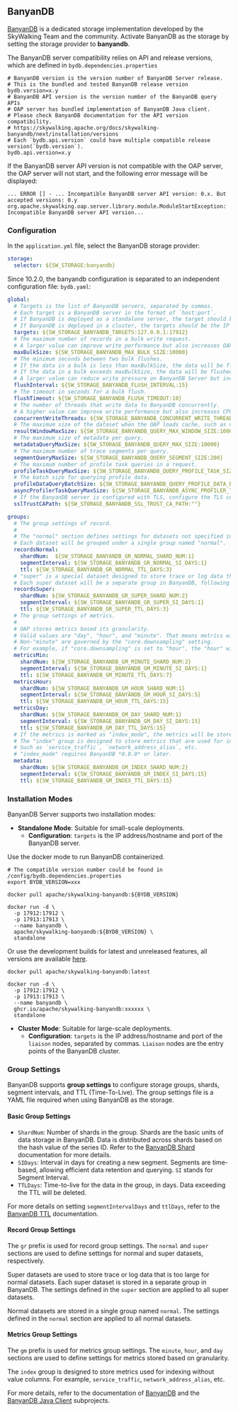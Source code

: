 ## BanyanDB

[BanyanDB](https://github.com/apache/skywalking-banyandb) is a dedicated storage implementation developed by the SkyWalking Team and the community. Activate BanyanDB as the storage by setting the storage provider to **banyandb**.

The BanyanDB server compatibility relies on API and release versions, which are defined in `bydb.dependencies.properties`
```shell
# BanyanDB version is the version number of BanyanDB Server release.
# This is the bundled and tested BanyanDB release version
bydb.version=x.y
# BanyanDB API version is the version number of the BanyanDB query APIs
# OAP server has bundled implementation of BanyanDB Java client.
# Please check BanyanDB documentation for the API version compatibility.
# https://skywalking.apache.org/docs/skywalking-banyandb/next/installation/versions
# Each `bydb.api.version` could have multiple compatible release version(`bydb.version`).
bydb.api.version=x.y
```

If the BanyanDB server API version is not compatible with the OAP server, the OAP server will not start, and the following error message will be displayed:
```shell
... ERROR [] - ... Incompatible BanyanDB server API version: 0.x. But accepted versions: 0.y
org.apache.skywalking.oap.server.library.module.ModuleStartException: Incompatible BanyanDB server API version...
```

### Configuration
In the `application.yml` file, select the BanyanDB storage provider:

```yaml
storage:
  selector: ${SW_STORAGE:banyandb}
```

Since 10.2.0, the banyandb configuration is separated to an independent configuration file: `bydb.yaml`:

```yaml
global:
  # Targets is the list of BanyanDB servers, separated by commas.
  # Each target is a BanyanDB server in the format of `host:port`.
  # If BanyanDB is deployed as a standalone server, the target should be the IP address or domain name and port of the BanyanDB server.
  # If BanyanDB is deployed in a cluster, the targets should be the IP address or domain name and port of the `liaison` nodes, separated by commas.
  targets: ${SW_STORAGE_BANYANDB_TARGETS:127.0.0.1:17912}
  # The maximum number of records in a bulk write request.
  # A larger value can improve write performance but also increases OAP and BanyanDB Server memory usage.
  maxBulkSize: ${SW_STORAGE_BANYANDB_MAX_BULK_SIZE:10000}
  # The minimum seconds between two bulk flushes.
  # If the data in a bulk is less than maxBulkSize, the data will be flushed after this period.
  # If the data in a bulk exceeds maxBulkSize, the data will be flushed immediately.
  # A larger value can reduce write pressure on BanyanDB Server but increase data latency.
  flushInterval: ${SW_STORAGE_BANYANDB_FLUSH_INTERVAL:15}
  # The timeout in seconds for a bulk flush.
  flushTimeout: ${SW_STORAGE_BANYANDB_FLUSH_TIMEOUT:10}
  # The number of threads that write data to BanyanDB concurrently.
  # A higher value can improve write performance but also increases CPU usage on both OAP and BanyanDB Server.
  concurrentWriteThreads: ${SW_STORAGE_BANYANDB_CONCURRENT_WRITE_THREADS:15}
  # The maximum size of the dataset when the OAP loads cache, such as network aliases.
  resultWindowMaxSize: ${SW_STORAGE_BANYANDB_QUERY_MAX_WINDOW_SIZE:10000}
  # The maximum size of metadata per query.
  metadataQueryMaxSize: ${SW_STORAGE_BANYANDB_QUERY_MAX_SIZE:10000}
  # The maximum number of trace segments per query.
  segmentQueryMaxSize: ${SW_STORAGE_BANYANDB_QUERY_SEGMENT_SIZE:200}
  # The maximum number of profile task queries in a request.
  profileTaskQueryMaxSize: ${SW_STORAGE_BANYANDB_QUERY_PROFILE_TASK_SIZE:200}
  # The batch size for querying profile data.
  profileDataQueryBatchSize: ${SW_STORAGE_BANYANDB_QUERY_PROFILE_DATA_BATCH_SIZE:100}
  asyncProfilerTaskQueryMaxSize: ${SW_STORAGE_BANYANDB_ASYNC_PROFILER_TASK_QUERY_MAX_SIZE:200}
  # If the BanyanDB server is configured with TLS, configure the TLS cert file path and enable TLS connection.
  sslTrustCAPath: ${SW_STORAGE_BANYANDB_SSL_TRUST_CA_PATH:""}

groups:
  # The group settings of record.
  #
  # The "normal" section defines settings for datasets not specified in "super".
  # Each dataset will be grouped under a single group named "normal".
  recordsNormal:
    shardNum:  ${SW_STORAGE_BANYANDB_GR_NORMAL_SHARD_NUM:1}
    segmentInterval: ${SW_STORAGE_BANYANDB_GR_NORMAL_SI_DAYS:1}
    ttl: ${SW_STORAGE_BANYANDB_GR_NORMAL_TTL_DAYS:3}
  # "super" is a special dataset designed to store trace or log data that is too large for normal datasets.
  # Each super dataset will be a separate group in BanyanDB, following the settings defined in the "super" section.
  recordsSuper:
    shardNum: ${SW_STORAGE_BANYANDB_GR_SUPER_SHARD_NUM:2}
    segmentInterval: ${SW_STORAGE_BANYANDB_GR_SUPER_SI_DAYS:1}
    ttl: ${SW_STORAGE_BANYANDB_GR_SUPER_TTL_DAYS:3}
  # The group settings of metrics.
  #
  # OAP stores metrics based its granularity.
  # Valid values are "day", "hour", and "minute". That means metrics will be stored in the three separate groups.
  # Non-"minute" are governed by the "core.downsampling" setting.
  # For example, if "core.downsampling" is set to "hour", the "hour" will be used, while "day" are ignored.
  metricsMin:
    shardNum: ${SW_STORAGE_BANYANDB_GM_MINUTE_SHARD_NUM:2}
    segmentInterval: ${SW_STORAGE_BANYANDB_GM_MINUTE_SI_DAYS:1}
    ttl: ${SW_STORAGE_BANYANDB_GM_MINUTE_TTL_DAYS:7}
  metricsHour:
    shardNum: ${SW_STORAGE_BANYANDB_GM_HOUR_SHARD_NUM:1}
    segmentInterval: ${SW_STORAGE_BANYANDB_GM_HOUR_SI_DAYS:5}
    ttl: ${SW_STORAGE_BANYANDB_GM_HOUR_TTL_DAYS:15}
  metricsDay:
    shardNum: ${SW_STORAGE_BANYANDB_GM_DAY_SHARD_NUM:1}
    segmentInterval: ${SW_STORAGE_BANYANDB_GM_DAY_SI_DAYS:15}
    ttl: ${SW_STORAGE_BANYANDB_GM_DAY_TTL_DAYS:15}
  # If the metrics is marked as "index_mode", the metrics will be stored in the "index" group.
  # The "index" group is designed to store metrics that are used for indexing without value columns.
  # Such as `service_traffic`, `network_address_alias`, etc.
  # "index_mode" requires BanyanDB *0.8.0* or later.
  metadata:
    shardNum: ${SW_STORAGE_BANYANDB_GM_INDEX_SHARD_NUM:2}
    segmentInterval: ${SW_STORAGE_BANYANDB_GM_INDEX_SI_DAYS:15}
    ttl: ${SW_STORAGE_BANYANDB_GM_INDEX_TTL_DAYS:15}

```

### Installation Modes

BanyanDB Server supports two installation modes:

- **Standalone Mode**: Suitable for small-scale deployments.
    - **Configuration**: `targets` is the IP address/hostname and port of the BanyanDB server.

Use the docker mode to run BanyanDB containerized. 
```shell
# The compatible version number could be found in /config/bydb.dependencies.properties
export BYDB_VERSION=xxx

docker pull apache/skywalking-banyandb:${BYDB_VERSION}

docker run -d \
  -p 17912:17912 \
  -p 17913:17913 \
  --name banyandb \
  apache/skywalking-banyandb:${BYDB_VERSION} \
  standalone
```

Or use the development builds for latest and unreleased features, all versions are available [here](https://github.com/apache/skywalking-banyandb/pkgs/container/skywalking-banyandb).
```shell
docker pull apache/skywalking-banyandb:latest

docker run -d \
  -p 17912:17912 \
  -p 17913:17913 \
  --name banyandb \
  ghcr.io/apache/skywalking-banyandb:xxxxxx \
  standalone
```

- **Cluster Mode**: Suitable for large-scale deployments.
    - **Configuration**: `targets` is the IP address/hostname and port of the `liaison` nodes, separated by commas. `Liaison` nodes are the entry points of the BanyanDB cluster.

### Group Settings

BanyanDB supports **group settings** to configure storage groups, shards, segment intervals, and TTL (Time-To-Live). The group settings file is a YAML file required when using BanyanDB as the storage.

#### Basic Group Settings

- `ShardNum`: Number of shards in the group. Shards are the basic units of data storage in BanyanDB. Data is distributed across shards based on the hash value of the series ID. Refer to the [BanyanDB Shard](https://skywalking.apache.org/docs/skywalking-banyandb/latest/concept/clustering/#52-data-sharding) documentation for more details.
- `SIDays`: Interval in days for creating a new segment. Segments are time-based, allowing efficient data retention and querying. `SI` stands for Segment Interval.
- `TTLDays`: Time-to-live for the data in the group, in days. Data exceeding the TTL will be deleted.

For more details on setting `segmentIntervalDays` and `ttlDays`, refer to the [BanyanDB TTL](../../../banyandb/ttl.md) documentation.

#### Record Group Settings

The `gr` prefix is used for record group settings. The `normal` and `super` sections are used to define settings for normal and super datasets, respectively.

Super datasets are used to store trace or log data that is too large for normal datasets. Each super dataset is stored in a separate group in BanyanDB. The settings defined in the `super` section are applied to all super datasets.

Normal datasets are stored in a single group named `normal`. The settings defined in the `normal` section are applied to all normal datasets.

#### Metrics Group Settings

The `gm` prefix is used for metrics group settings. The `minute`, `hour`, and `day` sections are used to define settings for metrics stored based on granularity.

The `index` group is designed to store metrics used for indexing without value columns. For example, `service_traffic`, `network_address_alias`, etc.

For more details, refer to the documentation of [BanyanDB](https://skywalking.apache.org/docs/skywalking-banyandb/latest/readme/) and the [BanyanDB Java Client](https://github.com/apache/skywalking-banyandb-java-client) subprojects.
